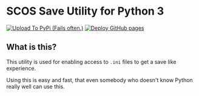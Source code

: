 # SCOS Save Utility for Python 3

[![Upload To PyPi (Fails often.)](https://github.com/SCOS-Apps/Save-Utility/actions/workflows/python-publish.yml/badge.svg)](https://github.com/SCOS-Apps/Save-Utility/actions/workflows/python-publish.yml) [![Deploy GitHub pages](https://github.com/SCOS-Apps/Save-Utility/actions/workflows/jekyll-gh-pages.yml/badge.svg)](https://github.com/SCOS-Apps/Save-Utility/actions/workflows/jekyll-gh-pages.yml)

## What is this?

This utility is used for enabling access to `.ini` files to get a save like experience.

Using this is easy and fast, that even somebody who doesn't know Python really well can use this.
